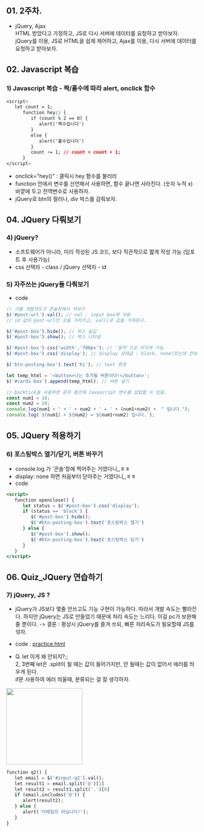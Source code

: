 ## 01. 2주차.
- jQuery, Ajax
<br> HTML 받았다고 가정하고, JS로 다시 서버에 데이터를 요청하고 받아보자.
<br> jQuery를 이용, JS로 HTML을 쉽제 제어하고, Ajax를 이용, 다시 서버에 데이터를 요청하고 받아보자.

## 02. Javascript 복습
### 1) Javascript 복습 - 짝/홀수에 따라 alert, onclick 함수
```css
<script>
   let count = 1;
      function hey() {
         if (count % 2 == 0) {
            alert('짝수입니다')
         }
         else {
            alert('홀수입니다')
         }
         count += 1; // count = count + 1;
      }
</script>
 ```
- onclick="hey()" : 클릭시 hey 함수를 불러라
- function 안에서 변수를 선언해서 사용하면, 함수 끝나면 사라진다. (숫자 누적 x)
<br> 바깥에 두고 전역변수로 사용하자.
- jQuery로 btn의 컬러나, div 박스를 감춰보자.

## 04. JQuery 다뤄보기
### 4) jQuery?
 - 소프트웨어가 아니라, 미리 작성된 JS 코드, 보다 직관적으로 짧게 작성 가능 (임포트 후 사용가능)
 - css 선택자 - class / jQuery 선택자 - id
 
### 5) 자주쓰는 jQuery들 다뤄보기
- code
```jsx
// 크롬 개발자도구 콘솔창에서 쳐보기
$('#post-url').val(); // val : input box에 사용
// id 값이 post-url인 곳을 가리키고, val()로 값을 가져온다.

$('#post-box').hide(); // 박스 숨김
$('#post-box').show(); // 박스 나타냄

$('#post-box').css('width','700px'); // '동적'으로 커지게 가능.
$('#post-box').css('display'); // display 상태값 : block, none(있는데 안보임)

$('btn-posting-box').text('hi'); // text 변경

let temp_html = '<button>나는 추가될 버튼이다!</button>';
$('#cards-box').append(temp_html); // 버튼 넣기

// backtick을 사용하면 문자 중간에 Javascript 변수를 삽입할 수 있음.
const num1 = 10;
const num2 = 20;
console.log(num1 + ' + ' + num2 + ' = ' + (num1+num2) +  " 입니다.");
console.log(`${num1} + ${num2} = ${num1+num2} 입니다.`);
```

## 05. JQuery 적용하기
### 6) 포스팅박스 열기/닫기, 버튼 바꾸기
- console.log 가 '콘솔'창에 찍어주는 거였다니,,ㅎㅎ
- display: none 하면 처음부터 닫아주는 거였다니,,ㅎㅎ
- code
```jsx
<script>
   function openclose() {
      let status = $('#post-box').css('display');
      if (status == 'block') {
         $('#post-box').hide();
         $('#btn-posting-box').text('포스팅박스 열기')
      } else {
         $('#post-box').show();
         $('#btn-posting-box').text('포스팅박스 닫기')
      }
   }
</script>
```

## 06. Quiz_JQuery 연습하기
### 7) jQuery, JS ?
- jQuery가 JS보다 몇줄 안쓰고도 기능 구현이 가능하다. 따라서 개발 속도는 빨라진다. 하지만 jQuery는 JS로 만들었기 때문에 처리 속도는 느리다. 이걸 pc가 보완해줄 뿐이다.
-> 결론 : 평상시 jQuery를 즐겨 쓰되, 빠른 처리속도가 필요할때 JS를 섞자.
- code : [practice.html](https://github.com/2nchanter/SCC_Beginner_class/blob/main/frontend_prac/practice.html)

- Q. let 이게 왜 안되지?;;
<br> 2, 3번째 let은 .split이 될 때는 값이 들어가지만, 안 될때는 값이 없어서 에러를 띄우게 된다.
<br> if문 사용하여 에러 띄울때, 분류되는 걸 잘 생각하자.
<img src="https://user-images.githubusercontent.com/89369520/130961497-7b59c617-0b0a-4a81-b9fb-81175918451b.png" height="200">

```python
function q2() {
   let email = $('#input-q2').val();
   let result1 = email.split('@')[1]
   let result2 = result1.split('.')[0]
   if (email.includes('@')) {
      alert(result2);
   } else {
      alert('이메일이 아닙니다!');
   }
}
```
